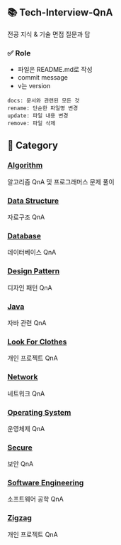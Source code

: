 ## 📚 Tech-Interview-QnA

전공 지식 & 기술 면접 질문과 답

### ✅ Role

- 파일은 README.md로 작성
- commit message
- v는 version 

```
docs: 문서와 관련된 모든 것
rename: 단순한 파일명 변경
update: 파일 내용 변경
remove: 파일 삭제
```

## 📂 Category

### [Algorithm](https://github.com/m1nnh/Tech-Interview-QnA/tree/master/Algorithm)

알고리즘 QnA 및 프로그래머스 문제 풀이

### [Data Structure](https://github.com/m1nnh/Tech-Interview-QnA/tree/master/Data%20Structure)

자료구조 QnA

### [Database](https://github.com/m1nnh/Tech-Interview-QnA/tree/master/Database)

데이터베이스 QnA

### [Design Pattern](https://github.com/m1nnh/Tech-Interview-QnA/tree/master/Design%20Pattern)

디자인 패턴 QnA

### [Java](https://github.com/m1nnh/Tech-Interview-QnA/tree/master/Java)

자바 관련 QnA

### [Look For Clothes](https://github.com/m1nnh/Tech-Interview-QnA/tree/master/Look%20for%20Clothes)

개인 프로젝트 QnA

### [Network](https://github.com/m1nnh/Tech-Interview-QnA/tree/master/Network)

네트워크 QnA

### [Operating System](https://github.com/m1nnh/Tech-Interview-QnA/tree/master/Operating%20System)

운영체제 QnA

### [Secure](https://github.com/m1nnh/Tech-Interview-QnA/tree/master/Secure)

보안 QnA

### [Software Engineering](https://github.com/m1nnh/Tech-Interview-QnA/tree/master/Software%20Engineering)

소프트웨어 공학 QnA

### [Zigzag](https://github.com/m1nnh/Tech-Interview-QnA/tree/master/Zigzag)

개인 프로젝트 QnA



